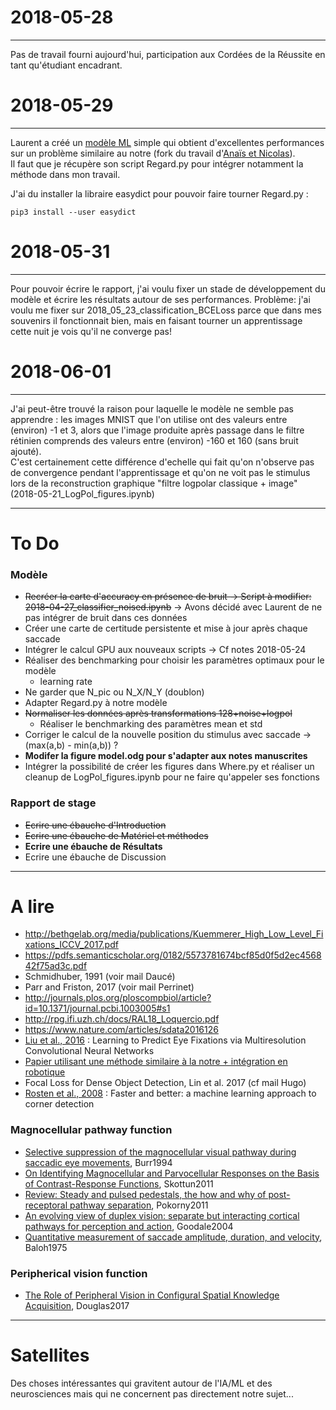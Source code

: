 # 2018-05-28
---
Pas de travail fourni aujourd'hui, participation aux Cordées de la Réussite en tant qu'étudiant encadrant.

# 2018-05-29
---
Laurent a créé un [modèle ML](https://github.com/laurentperrinet/CatchTheEye) simple qui obtient d'excellentes performances sur un problème similaire au notre (fork du travail d'[Anaïs et Nicolas](https://github.com/anaisbrgs/StageL3)).  
Il faut que je récupère son script Regard.py pour intégrer notamment la méthode dans mon travail.  

J'ai du installer la libraire easydict pour pouvoir faire tourner Regard.py :

    pip3 install --user easydict
    
# 2018-05-31
---
Pour pouvoir écrire le rapport, j'ai voulu fixer un stade de développement du modèle et écrire les résultats autour de ses performances. Problème: j'ai voulu me fixer sur 2018_05_23_classification_BCELoss parce que dans mes souvenirs il fonctionnait bien, mais en faisant tourner un apprentissage cette nuit je vois qu'il ne converge pas!

# 2018-06-01
---
J'ai peut-être trouvé la raison pour laquelle le modèle ne semble pas apprendre : les images MNIST que l'on utilise ont des valeurs entre (environ) -1 et 3, alors que l'image produite après passage dans le filtre rétinien comprends des valeurs entre (environ) -160 et 160 (sans bruit ajouté).  
C'est certainement cette différence d'echelle qui fait qu'on n'observe pas de convergence pendant l'apprentissage et qu'on ne voit pas le stimulus lors de la reconstruction graphique "filtre logpolar classique + image" (2018-05-21_LogPol_figures.ipynb)

---
# To Do

### Modèle
+ ~~Recréer la carte d'accuracy en présence de bruit -> Script à modifier: 2018-04-27_classifier_noised.ipynb~~ -> Avons décidé avec Laurent de ne pas intégrer de bruit dans ces données 
+ Créer une carte de certitude persistente et mise à jour après chaque saccade
+ Intégrer le calcul GPU aux nouveaux scripts -> Cf notes 2018-05-24
+ Réaliser des benchmarking pour choisir les paramètres optimaux pour le modèle
    + learning rate
+ Ne garder que N_pic ou N_X/N_Y (doublon)
+ Adapter Regard.py à notre modèle
+ ~~Normaliser les données après transformations 128+noise+logpol~~
    + Réaliser le benchmarking des paramètres mean et std 
+ Corriger le calcul de la nouvelle position du stimulus avec saccade -> (max(a,b) - min(a,b)) ?
+ **Modifer la figure model.odg pour s'adapter aux notes manuscrites**
+ Intégrer la possibilité de créer les figures dans Where.py et réaliser un cleanup de LogPol_figures.ipynb pour ne faire qu'appeler ses fonctions

### Rapport de stage
+ ~~Ecrire une ébauche d'Introduction~~
+ ~~Ecrire une ébauche de Matériel et méthodes~~
+ **Ecrire une ébauche de Résultats**
+ Ecrire une ébauche de Discussion

---
# A lire
+ http://bethgelab.org/media/publications/Kuemmerer_High_Low_Level_Fixations_ICCV_2017.pdf
+ https://pdfs.semanticscholar.org/0182/5573781674bcf85d0f5d2ec456842f75ad3c.pdf
+ Schmidhuber, 1991 (voir mail Daucé)
+ Parr and Friston, 2017 (voir mail Perrinet)
+ http://journals.plos.org/ploscompbiol/article?id=10.1371/journal.pcbi.1003005#s1
+ http://rpg.ifi.uzh.ch/docs/RAL18_Loquercio.pdf
+ https://www.nature.com/articles/sdata2016126
+ [Liu et al., 2016](http://ieeexplore.ieee.org/document/7762165/?reload=true) : Learning to Predict Eye Fixations via Multiresolution Convolutional Neural Networks
+ [Papier utilisant une méthode similaire à la notre + intégration en robotique](https://www.researchgate.net/publication/220934961_Fast_Object_Detection_with_Foveated_Imaging_and_Virtual_Saccades_on_Resource_Limited_Robots)
+ Focal Loss for Dense Object Detection, Lin et al. 2017 (cf mail Hugo)
+ [Rosten et al., 2008](https://arxiv.org/abs/0810.2434) : Faster and better: a machine learning approach to corner detection
### Magnocellular pathway function  
+ [Selective suppression of the magnocellular visual pathway during saccadic eye movements](http://www.nature.com.lama.univ-amu.fr/articles/371511a0), Burr1994
+ [On Identifying Magnocellular and Parvocellular Responses on the Basis of Contrast-Response Functions](https://www.ncbi.nlm.nih.gov/pmc/articles/PMC3004196/), Skottun2011
+ [Review: Steady and pulsed pedestals, the how and why of post-receptoral pathway separation](http://jov.arvojournals.org/article.aspx?articleid=2191890), Pokorny2011
+ [An evolving view of duplex vision: separate but interacting cortical pathways for perception and action](http://www.sciencedirect.com/science/article/pii/S0959438804000340?via%3Dihub), Goodale2004
+ [Quantitative measurement of saccade amplitude, duration, and velocity](http://n.neurology.org/content/25/11/1065), Baloh1975
### Peripherical vision function
+ [The Role of Peripheral Vision in Configural Spatial Knowledge Acquisition](https://etd.ohiolink.edu/pg_10?0::NO:10:P10_ACCESSION_NUM:wright1496188017928082), Douglas2017

---
# Satellites
Des choses intéressantes qui gravitent autour de l'IA/ML et des neurosciences mais qui ne concernent pas directement notre sujet...